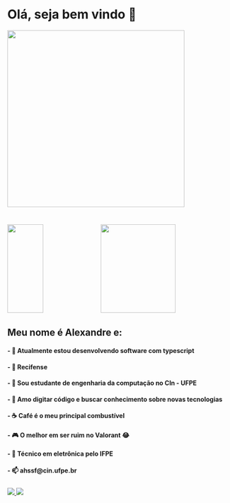 <h1>Olá, seja bem vindo 👋</h1>

<img src="https://media.giphy.com/media/h58dtf5vTpjulO4M5o/giphy.gif" width="400"
aling="center" style="margin-bottom: 25px"/>

<div>
  <img src="https://github-readme-stats.vercel.app/api/top-langs/?username=alhenri&layout=compact&exclude_repo=Codigos&theme=tokyonight" height="200" width="40%" style="margin-right: 1%"/>

  <img src="https://github-readme-stats.vercel.app/api?username=alhenri&hide=contribs,issues&theme=tokyonight&show_icons=true" width="58%" height="200" aling="center"/>
</div>

<h2>Meu nome é Alexandre e:</h4>
<h4>- 🔭 Atualmente estou desenvolvendo software com typescript</h4>
<h4>- 📍 Recifense</h4>
<h4>- 🌱 Sou estudante de engenharia da computação no CIn - UFPE</h4>
<h4>- 💚 Amo digitar código e buscar conhecimento sobre novas tecnologias</h4>
<h4>- ☕ Café é o meu principal combustível </h4>
<h4>- 🎮 O melhor em ser ruim no Valorant 😂</h4>
<h4>- 📕 Técnico em eletrônica pelo IFPE </h4>
<h4>- 📫 ahssf@cin.ufpe.br </h4>

<div style="margin-top: 25px">
  <a href="https://www.instagram.com/alhenri_soares/" target="_blank">
    <img src="https://img.shields.io/badge/Instagram-E4405F?style=for-the-badge&logo=instagram&logoColor=white"/>
  </a>
  <a href="https://www.linkedin.com/in/alexandre-soares-a4b0081aa/" target="_blank">
    <img src="https://img.shields.io/badge/LinkedIn-0077B5?style=for-the-badge&logo=linkedin&logoColor=white"/>
  </a>
</div>
